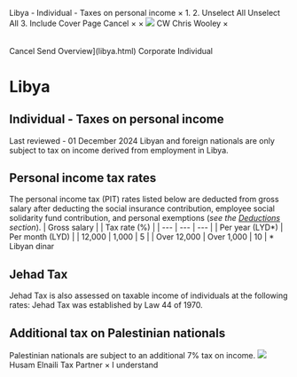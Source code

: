 Libya - Individual - Taxes on personal income
×
1.
2.
Unselect All
Unselect All
3.
Include Cover Page
Cancel
×
×
![](-/media/world-wide-tax-summaries/attachments/global---chris-wooley.ashx%3Frev=ac5e5f3223b34096b1afc2a6009c7320&revision=ac5e5f32-23b3-4096-b1af-c2a6009c7320&hash=859B7ADC84DC2CBEC9760E9E6EE7DE6D0A8BFCDF)
CW
Chris Wooley
×
######
Cancel
Send
Overview](libya.html)
Corporate
Individual
# Libya
## Individual - Taxes on personal income
Last reviewed - 01 December 2024
Libyan and foreign nationals are only subject to tax on income derived from employment in Libya.
## Personal income tax rates
The personal income tax (PIT) rates listed below are deducted from gross salary after deducting the social insurance contribution, employee social solidarity fund contribution, and personal exemptions (*see the [Deductions](libya/individual/deductions.html) section*).
| Gross salary | | Tax rate (%) |
| --- | --- | --- |
| Per year (LYD\*) | Per month (LYD) |
| 12,000 | 1,000 | 5 |
| Over 12,000 | Over 1,000 | 10 |
\* Libyan dinar
## Jehad Tax
Jehad Tax is also assessed on taxable income of individuals at the following rates:
Jehad Tax was established by Law 44 of 1970.
## Additional tax on Palestinian nationals
Palestinian nationals are subject to an additional 7% tax on income.
![](-/media/world-wide-tax-summaries/attachments/libya---husam-elnaili.ashx%3Frev=86ffac9c32b24e5da0fae27c96adbe55&revision=86ffac9c-32b2-4e5d-a0fa-e27c96adbe55&hash=4792A894BD4BD458F943B209A1C3F0EED9029130)
Husam Elnaili
Tax Partner
×
I understand